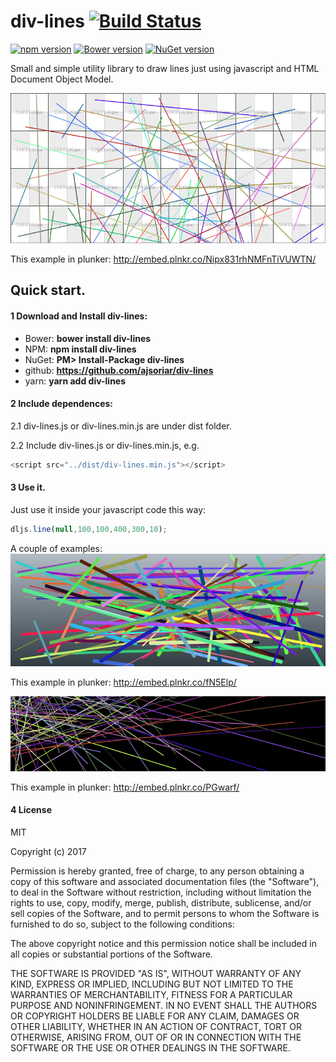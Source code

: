 # div-lines [![Build Status](https://travis-ci.org/ajsoriar/div-lines.svg?branch=master)](https://travis-ci.org/ajsoriar/div-lines)

[![npm version](https://badge.fury.io/js/div-lines.svg)](https://badge.fury.io/js/div-lines)
[![Bower version](https://badge.fury.io/bo/div-lines.svg)](https://badge.fury.io/bo/div-lines)
[![NuGet version](https://badge.fury.io/nu/div-lines.svg)](https://badge.fury.io/nu/div-lines)

Small and simple utility library to draw lines just using javascript and HTML Document Object Model.

![div-lines demo 1](./docs/div-lines-1.jpg?raw=true "div-lines demo 1")

This example in plunker: http://embed.plnkr.co/Nipx831rhNMFnTiVUWTN/

## Quick start. 

#### 1 Download and Install div-lines:

 - Bower: **bower install div-lines**
 - NPM: **npm install div-lines**
 - NuGet: **PM> Install-Package div-lines**
 - github: **https://github.com/ajsoriar/div-lines**
 - yarn: **yarn add div-lines**

#### 2 Include dependences: 
2.1 div-lines.js or div-lines.min.js are under dist folder.

2.2 Include div-lines.js or div-lines.min.js, e.g.
```javascript
<script src="../dist/div-lines.min.js"></script>
```

#### 3 Use it. 
Just use it inside your javascript code this way:
```javascript
dljs.line(null,100,100,400,300,10);
```
A couple of examples:
![div-lines demo 2](./docs/div-lines-3.jpg?raw=true "div-lines demo 2")

This example in plunker: http://embed.plnkr.co/fN5Elp/

![div-lines demo 3](./docs/div-lines-4.jpg?raw=true "div-lines demo 3")

This example in plunker: http://embed.plnkr.co/PGwarf/


#### 4 License

MIT

Copyright (c) 2017 

Permission is hereby granted, free of charge, to any person obtaining a copy
of this software and associated documentation files (the "Software"), to deal
in the Software without restriction, including without limitation the rights
to use, copy, modify, merge, publish, distribute, sublicense, and/or sell
copies of the Software, and to permit persons to whom the Software is
furnished to do so, subject to the following conditions:

The above copyright notice and this permission notice shall be included in all
copies or substantial portions of the Software.

THE SOFTWARE IS PROVIDED "AS IS", WITHOUT WARRANTY OF ANY KIND, EXPRESS OR
IMPLIED, INCLUDING BUT NOT LIMITED TO THE WARRANTIES OF MERCHANTABILITY,
FITNESS FOR A PARTICULAR PURPOSE AND NONINFRINGEMENT. IN NO EVENT SHALL THE
AUTHORS OR COPYRIGHT HOLDERS BE LIABLE FOR ANY CLAIM, DAMAGES OR OTHER
LIABILITY, WHETHER IN AN ACTION OF CONTRACT, TORT OR OTHERWISE, ARISING FROM,
OUT OF OR IN CONNECTION WITH THE SOFTWARE OR THE USE OR OTHER DEALINGS IN THE
SOFTWARE.